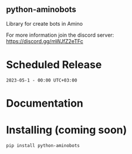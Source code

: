 ## python-aminobots
Library for create bots in Amino

For more information join the discord server: https://discord.gg/mWJfZ2eTFc

# Scheduled Release
`2023-05-1 - 00:00 UTC+03:00`

# Documentation

# Installing (coming soon)
`pip install python-aminobots`
